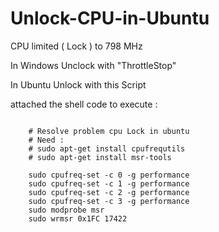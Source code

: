 # Unlock-CPU-in-Ubuntu
CPU limited ( Lock ) to 798 MHz

<p>In Windows Unclock with "ThrottleStop"</p>
<p>In Ubuntu Unlock with this Script</p>

  

<p>attached the shell code to execute :</p>

<pre><code>
    # Resolve problem cpu Lock in ubuntu
    # Need :
    # sudo apt-get install cpufrequtils
    # sudo apt-get install msr-tools

    sudo cpufreq-set -c 0 -g performance
    sudo cpufreq-set -c 1 -g performance
    sudo cpufreq-set -c 2 -g performance
    sudo cpufreq-set -c 3 -g performance
    sudo modprobe msr
    sudo wrmsr 0x1FC 17422
</code></pre>
